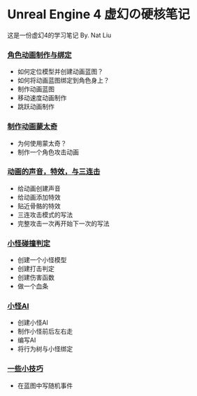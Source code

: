 # Unreal Engine 4 虚幻の硬核笔记

这是一份虚幻4的学习笔记 By. Nat Liu

### [角色动画制作与绑定](https://github.com/YiLiuNat/UnrealEngine4_Notes/blob/master/03.AnmBind.md)
* 如何定位模型并创建动画蓝图？
* 如何将动画蓝图绑定到角色身上？
* 制作动画蓝图
* 移动速度动画制作
* 跳跃动画制作

### [制作动画蒙太奇](https://github.com/YiLiuNat/UnrealEngine4_Notes/blob/master/04.AnmMontage.md)
* 为何使用蒙太奇？
* 制作一个角色攻击动画

### [动画的声音，特效，与三连击](https://github.com/YiLiuNat/UnrealEngine4_Notes/blob/master/05.SoundsCombo.md)
* 给动画创建声音
* 给动画添加特效
* 贴近骨骼的特效
* 三连攻击模式的写法
* 完整攻击一次再开始下一次的写法

### [小怪碰撞判定](https://github.com/YiLiuNat/UnrealEngine4_Notes/blob/master/06.MonstersCollision.md)
* 创建一个小怪模型
* 创建打击判定
* 创建伤害函数
* 做一个血条

### [小怪AI](https://github.com/YiLiuNat/UnrealEngine4_Notes/blob/master/07.MonstersAI.md)
* 创建小怪AI
* 制作小怪前后左右走
* 编写AI
* 将行为树与小怪绑定



### [一些小技巧](https://github.com/YiLiuNat/UnrealEngine4_Notes/blob/master/00.Others.md)
* 在蓝图中写随机事件